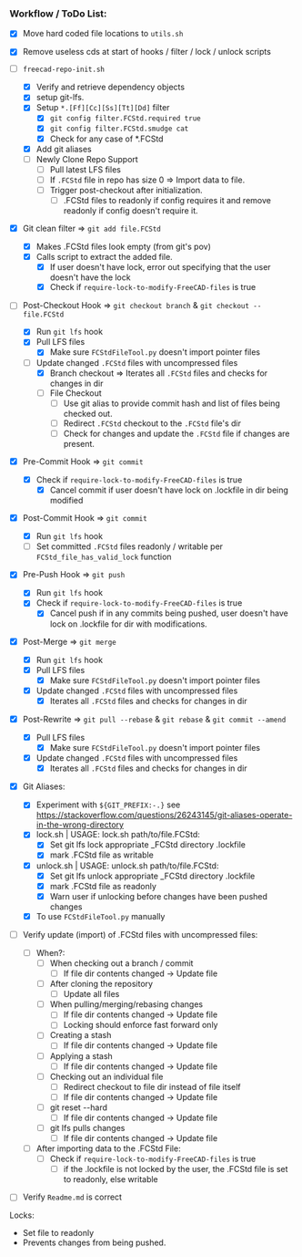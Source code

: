 ### Workflow / ToDo List:
- [x] Move hard coded file locations to `utils.sh`

- [x] Remove useless cds at start of hooks / filter / lock / unlock scripts

- [ ] `freecad-repo-init.sh`
    - [x] Verify and retrieve dependency objects
    - [x] setup git-lfs.
    - [x] Setup `*.[Ff][Cc][Ss][Tt][Dd]` filter
		- [x] `git config filter.FCStd.required true`
		- [x] `git config filter.FCStd.smudge cat`
		- [x] Check for any case of *.FCStd
	- [x] Add git aliases
	- [ ] Newly Clone Repo Support
		- [ ] Pull latest LFS files
		- [ ] If `.FCStd` file in repo has size 0 => Import data to file.
		- [ ] Trigger post-checkout after initialization.
			- [ ] .FCStd files to readonly if config requires it and remove readonly if config doesn't require it.

- [x] Git clean filter => `git add file.FCStd`
    - [x] Makes .FCStd files look empty (from git's pov)
    - [x] Calls script to extract the added file.
		- [x] If user doesn't have lock, error out specifying that the user doesn't have the lock
		- [x] Check if `require-lock-to-modify-FreeCAD-files` is true

- [ ] Post-Checkout Hook => `git checkout branch` & `git checkout -- file.FCStd`
	- [x] Run `git lfs` hook
    - [x] Pull LFS files
		- [x] Make sure `FCStdFileTool.py` doesn't import pointer files
	- [ ] Update changed `.FCStd` files with uncompressed files
		- [x] Branch checkout => Iterates all `.FCStd` files and checks for changes in dir
		- [ ] File Checkout
			- [ ] Use git alias to provide commit hash and list of files being checked out.
			- [ ] Redirect `.FCStd` checkout to the `.FCStd` file's dir
			- [ ] Check for changes and update the `.FCStd` file if changes are present.

- [x] Pre-Commit Hook => `git commit`
	- [x] Check if `require-lock-to-modify-FreeCAD-files` is true
		- [x] Cancel commit if user doesn't have lock on .lockfile in dir being modified

- [x] Post-Commit Hook => `git commit`
	- [x] Run `git lfs` hook
	- [ ] Set committed `.FCStd` files readonly / writable per `FCStd_file_has_valid_lock` function

- [x] Pre-Push Hook => `git push`
	- [x] Run `git lfs` hook
	- [x] Check if `require-lock-to-modify-FreeCAD-files` is true
		- [x] Cancel push if in any commits being pushed, user doesn't have lock on .lockfile for dir with modifications.

- [x] Post-Merge => `git merge`
	- [x] Run `git lfs` hook
    - [x] Pull LFS files
		- [x] Make sure `FCStdFileTool.py` doesn't import pointer files
	- [x] Update changed `.FCStd` files with uncompressed files
		- [x] Iterates all `.FCStd` files and checks for changes in dir

- [x] Post-Rewrite => `git pull --rebase` & `git rebase` & `git commit --amend`
    - [x] Pull LFS files
		- [x] Make sure `FCStdFileTool.py` doesn't import pointer files
	- [x] Update changed `.FCStd` files with uncompressed files
		- [x] Iterates all `.FCStd` files and checks for changes in dir

- [x] Git Aliases:
	- [x] Experiment with `${GIT_PREFIX:-.}` see https://stackoverflow.com/questions/26243145/git-aliases-operate-in-the-wrong-directory
	- [x] lock.sh | USAGE: lock.sh path/to/file.FCStd:
		- [x] Set git lfs lock appropriate _FCStd directory .lockfile
		- [x] mark .FCStd file as writable
	- [x] unlock.sh | USAGE: unlock.sh path/to/file.FCStd:
		- [x] Set git lfs unlock appropriate _FCStd directory .lockfile
		- [x] mark .FCStd file as readonly
		- [x] Warn user if unlocking before changes have been pushed changes
	- [x] To use `FCStdFileTool.py` manually

- [ ] Verify update (import) of .FCStd files with uncompressed files:
	- [ ] When?:
		- [ ] When checking out a branch / commit
			- [ ] If file dir contents changed -> Update file
		- [ ] After cloning the repository
			- [ ] Update all files
		- [ ] When pulling/merging/rebasing changes
			- [ ] If file dir contents changed -> Update file
			- [ ] Locking should enforce fast forward only
		- [ ] Creating a stash
			- [ ] If file dir contents changed -> Update file
		- [ ] Applying a stash
			- [ ] If file dir contents changed -> Update file
		- [ ] Checking out an individual file
			- [ ] Redirect checkout to file dir instead of file itself
			- [ ] If file dir contents changed -> Update file
		- [ ] git reset --hard
			- [ ] If file dir contents changed -> Update file
		- [ ] git lfs pulls changes
			- [ ] If file dir contents changed -> Update file
	- [ ] After importing data to the .FCStd File:
		- [ ] Check if `require-lock-to-modify-FreeCAD-files` is true
			- [ ] if the .lockfile is not locked by the user, the .FCStd file is set to readonly, else writable

- [ ] Verify `Readme.md` is correct

Locks:
 - Set file to readonly
 - Prevents changes from being pushed.